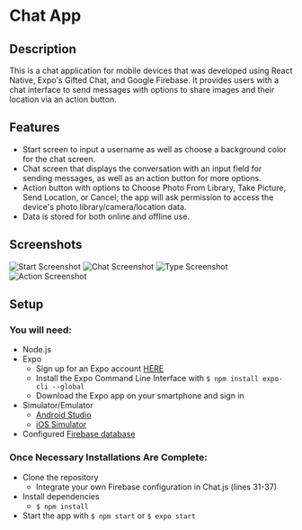 # Chat App

## Description

This is a chat application for mobile devices that was developed using React Native, Expo's Gifted Chat, and Google Firebase. It provides users with a chat interface to send messages with options to share images and their location via an action button.

## Features

- Start screen to input a username as well as choose a background color for the chat screen.
- Chat screen that displays the conversation with an input field for sending messages, as well as an action button for more options.
- Action button with options to Choose Photo From Library, Take Picture, Send Location, or Cancel; the app will ask permission to access the device's photo library/camera/location data.
- Data is stored for both online and offline use.

## Screenshots

![Start Screenshot](/assets/StartSS.jpg)
![Chat Screenshot](/assets/ChatSS.jpeg)
![Type Screenshot](/assets/TypeSS.jpg)
![Action Screenshot](/assets/ActionSS.jpg)

## Setup

### You will need:

- Node.js
- Expo
  - Sign up for an Expo account [HERE](https://expo.io/signup)
  - Install the Expo Command Line Interface with `$ npm install expo-cli --global`
  - Download the Expo app on your smartphone and sign in
- Simulator/Emulator
  - [Android Studio](https://docs.expo.io/workflow/android-studio-emulator/)
  - [iOS Simulator](https://docs.expo.io/workflow/ios-simulator/)
- Configured [Firebase database](https://codinglatte.com/posts/how-to/how-to-create-a-firebase-project/)

### Once Necessary Installations Are Complete:

- Clone the repository
  - Integrate your own Firebase configuration in Chat.js (lines 31-37)
- Install dependencies
  - `$ npm install`
- Start the app with `$ npm start` or `$ expo start`
